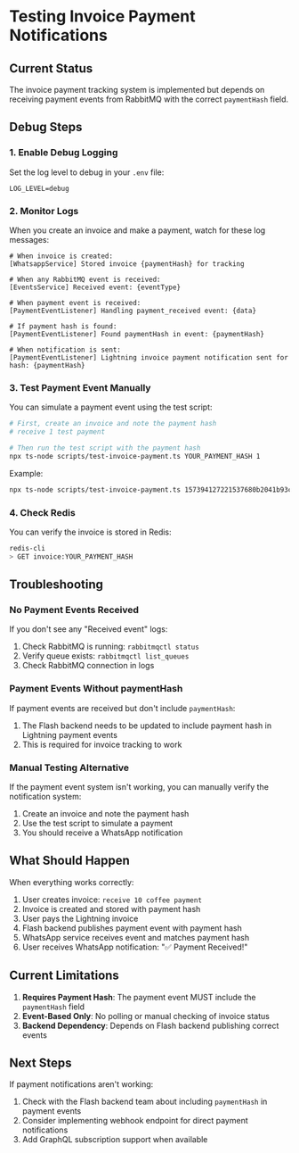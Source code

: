 # Testing Invoice Payment Notifications

## Current Status
The invoice payment tracking system is implemented but depends on receiving payment events from RabbitMQ with the correct `paymentHash` field.

## Debug Steps

### 1. Enable Debug Logging
Set the log level to debug in your `.env` file:
```
LOG_LEVEL=debug
```

### 2. Monitor Logs
When you create an invoice and make a payment, watch for these log messages:

```
# When invoice is created:
[WhatsappService] Stored invoice {paymentHash} for tracking

# When any RabbitMQ event is received:
[EventsService] Received event: {eventType}

# When payment event is received:
[PaymentEventListener] Handling payment_received event: {data}

# If payment hash is found:
[PaymentEventListener] Found paymentHash in event: {paymentHash}

# When notification is sent:
[PaymentEventListener] Lightning invoice payment notification sent for hash: {paymentHash}
```

### 3. Test Payment Event Manually

You can simulate a payment event using the test script:

```bash
# First, create an invoice and note the payment hash
# receive 1 test payment

# Then run the test script with the payment hash
npx ts-node scripts/test-invoice-payment.ts YOUR_PAYMENT_HASH 1
```

Example:
```bash
npx ts-node scripts/test-invoice-payment.ts 157394127221537680b2041b93cf79e55775ad094e1611d9bcb6703a17664cd2 1
```

### 4. Check Redis
You can verify the invoice is stored in Redis:

```bash
redis-cli
> GET invoice:YOUR_PAYMENT_HASH
```

## Troubleshooting

### No Payment Events Received
If you don't see any "Received event" logs:
1. Check RabbitMQ is running: `rabbitmqctl status`
2. Verify queue exists: `rabbitmqctl list_queues`
3. Check RabbitMQ connection in logs

### Payment Events Without paymentHash
If payment events are received but don't include `paymentHash`:
1. The Flash backend needs to be updated to include payment hash in Lightning payment events
2. This is required for invoice tracking to work

### Manual Testing Alternative
If the payment event system isn't working, you can manually verify the notification system:

1. Create an invoice and note the payment hash
2. Use the test script to simulate a payment
3. You should receive a WhatsApp notification

## What Should Happen

When everything works correctly:
1. User creates invoice: `receive 10 coffee payment`
2. Invoice is created and stored with payment hash
3. User pays the Lightning invoice
4. Flash backend publishes payment event with payment hash
5. WhatsApp service receives event and matches payment hash
6. User receives WhatsApp notification: "✅ Payment Received!"

## Current Limitations

1. **Requires Payment Hash**: The payment event MUST include the `paymentHash` field
2. **Event-Based Only**: No polling or manual checking of invoice status
3. **Backend Dependency**: Depends on Flash backend publishing correct events

## Next Steps

If payment notifications aren't working:
1. Check with the Flash backend team about including `paymentHash` in payment events
2. Consider implementing webhook endpoint for direct payment notifications
3. Add GraphQL subscription support when available